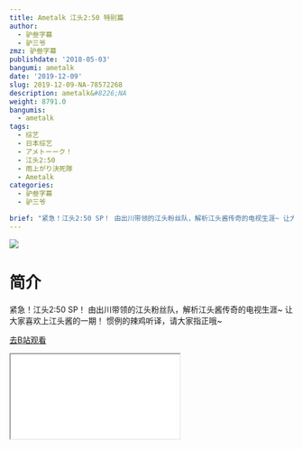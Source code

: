 ```yaml
---
title: Ametalk 江头2:50 特别篇
author:
  - 驴叁字幕
  - 驴三爷
zmz: 驴叁字幕
publishdate: '2018-05-03'
bangumi: ametalk
date: '2019-12-09'
slug: 2019-12-09-NA-78572268
description: ametalk&#8226;NA
weight: 8791.0
bangumis:
  - ametalk
tags:
  - 综艺
  - 日本综艺
  - アメトーーク！
  - 江头2:50
  - 雨上がり決死隊
  - Ametalk
categories:
  - 驴叁字幕
  - 驴三爷

brief: "紧急！江头2:50 SP！ 由出川带领的江头粉丝队，解析江头酱传奇的电视生涯~ 让大家喜欢上江头酱的一期！ 惯例的辣鸡听译，请大家指正哦~"
---
```

![](https://raw.githubusercontent.com/tcgriffith/owaraisite/master/static/tmpimg/6da13168a10beb531251b354868705214e9dcf9a.jpg.480.jpg)
# 简介  
紧急！江头2:50 SP！
由出川带领的江头粉丝队，解析江头酱传奇的电视生涯~
让大家喜欢上江头酱的一期！
惯例的辣鸡听译，请大家指正哦~  

[去B站观看](https://www.bilibili.com/video/av78572268/)
<div class ="resp-container"><iframe class="testiframe" src="//player.bilibili.com/player.html?aid=78572268"", scrolling="no", allowfullscreen="true" > </iframe></div> 
